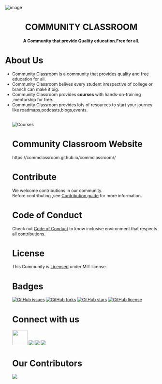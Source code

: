 ![image](https://user-images.githubusercontent.com/114678694/197405872-70828c30-9cba-4cb7-a671-b5b1f0f8256d.png)
<h1 align=center>COMMUNITY CLASSROOM</h1>
<h4 align=center>A Community that provide Quality education.Free for all.</h6>
<h1>About Us</h1>
<ul>
<li>Community Classroom is a community that provides quality and free education for all.</li>
<li>Community Classroom belives every student irrespective of college or branch can make it big.</li>
<li>Community Classroom provides <b>courses</b> with hands-on-training ,mentorship for free.</li>
<li>Community Classroom provides lots of resources to start your journey like roadmaps,podcasts,blogs,events.</li>
<br>

![Courses](https://user-images.githubusercontent.com/114678694/197411491-73f21a05-b556-460f-91e7-821dc525a828.jpg)

<h1>Community Classroom Website</h1>
https://commclassroom.github.io/commclassroom//
<h1>Contribute</h1>
We welcome contributions in our community.<br>
Before contributing ,see <a href="https://github.com/commclassroom/commclassroom/blob/main/CONTRIBUTING.md">Contribution guide</a> for more information.
<h1>Code of Conduct</h1>
Check out <a href="https://github.com/commclassroom/commclassroom/blob/main/CODE_OF_CONDUCT.md">Code of Conduct</a> to know inclusive environment that respects all contributions.
<h1>License</h1>
This Community is <a href=" ">Licensed</a> under MIT license.
<h1>Badges</h1>
<a href="https://github.com/commclassroom/commclassroom/issues"><img alt="GitHub issues" src="https://img.shields.io/github/issues/commclassroom/commclassroom"></a>
<a href="https://github.com/commclassroom/commclassroom/network"><img alt="GitHub forks" src="https://img.shields.io/github/forks/commclassroom/commclassroom"></a>
<a href="https://github.com/commclassroom/commclassroom/stargazers"><img alt="GitHub stars" src="https://img.shields.io/github/stars/commclassroom/commclassroom"></a>
<a href="https://github.com/commclassroom/commclassroom/blob/main/LICENSE"><img alt="GitHub license" src="https://img.shields.io/github/license/commclassroom/commclassroom"></a>
<h1>Connect with us</h1>
<a href="https://twitter.com/commclassroom"><img src="https://img.icons8.com/color/344/twitter--v1.png" height=50px></img></a>
<a href="https://github.com/commclassroom"><img src="https://img.icons8.com/color/48/000000/github--v3.png"</img></a>
<a href="https://www.linkedin.com/company/commclassroom/"><img src="https://img.icons8.com/color/48/000000/linkedin.png"</img></a>
<a href="https://www.instagram.com/commclassroom/?hl=en"><img src="https://img.icons8.com/color/50/000000/instagram-new--v2.png"</img></a>
<h1>Our Contributors</h1>
<a href="https://github.com/commclassroom/commclassroom/graphs/contributors">
<img src="https://contrib.rocks/image?repo=commclassroom/commclassroom"/>
</a>




